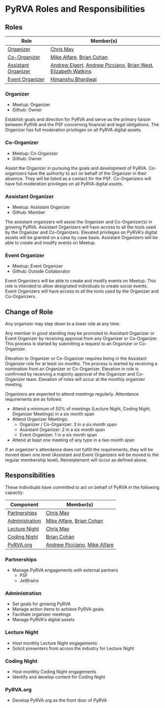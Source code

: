 # PyRVA Roles and Responsibilities

## Roles

| Role                                          | Member(s)                                     |
|-----------------------------------------------|-----------------------------------------------|
| [Organizer](#organizer)                       | [Chris May](https://github.com/Chris-May)     |
| [Co-Organizer](#co-organizer)                 | [Mike Alfare](https://github.com/mikealfare), [Brian Cohan](https://github.com/briancohan)  |
| [Assistant Organizer](#assistant-organizer)   | [Andrew Elgert](https://github.com/elgertam), [Andrew Picciano](https://github.com/drewsp7), [Brian West](https://github.com/Chris-May), [Elizabeth Watkins](https://github.com/justworms) |
| [Event Organizer](#event-organizer)           | [Himanshu Bhardwaj](https://github.com/himanbhard) |

### Organizer

- Meetup: Organizer
- Github: Owner

Establish goals and direction for PyRVA and serve as the primary liaison between PyRVA and the PSF concerning financial and legal obligations. The Organizer has full moderation privileges on all PyRVA digital assets.

### Co-Organizer

- Meetup: Co-Organizer
- Github: Owner

Assist the Organizer in pursuing the goals and development of PyRVA. Co-organizers have the authority to act on behalf of the Organizer in their absence. They will be listed as a contact for the PSF. Co-Organizers will have full moderation privileges on all PyRVA digital assets.

### Assistant Organizer

- Meetup: Assistant Organizer
- Github: Member

The assistant organizers will assist the Organizer and Co-Organizer(s) in growing PyRVA. Assistant Organizers will have access to all the tools used by the Organizer and Co-Organizers. Elevated privileges on PyRVA's digital assets will be granted on a case by case basis. Assistant Organizers will be able to create and modify events on Meetup. 

### Event Organizer

- Meetup: Event Organizer
- Github: Outside Collaborator

Event Organizers will be able to create and modify events on Meetup. This role is intended to allow designated individuals to create social events. Event Organizers will have access to all the tools used by the Organizer and Co-Organizers.

## Change of Role

Any organizer may step down to a lower role at any time.

Any member in good standing may be promoted to Assistant Organizer or Event Organizer by receiving approval from any Organizer or Co-Organizer. This process is started by submitting a request to an Organizer or Co-Organizer.

Elevation to Organizer or Co-Organizer requires being in the Assistant Organizer role for at least six months. The process is started by receiving a nomination from an Organizer or Co-Organizer. Elevation in role is confirmed by receiving a majority approval of the Organizer and Co-Organizer team. Elevation of roles will occur at the monthly organizer meeting.

Organizers are expected to attend meetings regularly. Attendance requirements are as follows:

- Attend a minimum of 50% of meetings (Lecture Night, Coding Night, Organizer Meetings) in a six month span
- Attend Organizer Meetings:
   - Organizer / Co-Organizer: 3 in a six month span
   - Assistant Organizer: 2 in a six month span
   - Event Organizer: 1 in a six month span
- Attend at least one meeting of any type in a two month span

If an organizer's attendance does not fulfill the requirements, they will be moved down one level (Assistant and Event Organizers will be moved to the regular membership level). Reinstatement will occur as defined above.

## Responsibilities

These individuals have committed to act on behalf of PyRVA in the following capacity:

| Component                         | Member(s)                                     |
|-----------------------------------|-----------------------------------------------|
| [Partnerships](#partnerships)     | [Chris May](https://github.com/Chris-May)     |
| [Administration](#administration) | [Mike Alfare](https://github.com/mikealfare), [Brian Cohan](https://github.com/briancohan)  |
| [Lecture Night](#lecture-night)   | [Chris May](https://github.com/Chris-May)     |
| [Coding Night](#coding-night)     | [Brian Cohan](https://github.com/briancohan)  |
| [PyRVA.org](#pyrvaorg)            | [Andrew Picciano](https://github.com/drewsp7), [Mike Alfare](https://github.com/mikealfare) |

### Partnerships

- Manage PyRVA engagements with external partners
   - PSF
   - JetBrains

### Administration

- Set goals for growing PyRVA
- Manage action items to achieve PyRVA goals
- Facilitate organizer meetings
- Manage PyRVA's digital assets

### Lecture Night

- Host monthly Lecture Night engagements
- Solicit presenters from across the industry for Lecture Night

### Coding Night

- Host monthly Coding Night engagements
- Identify and develop content for Coding Night

### PyRVA.org

- Develop PyRVA.org as the front door of PyRVA
